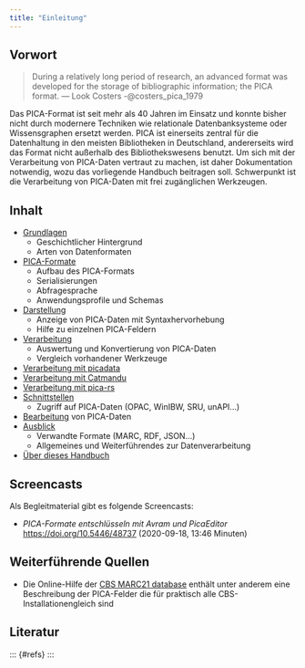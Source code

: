 ```yaml
---
title: "Einleitung"
---
```


## Vorwort

> During a relatively long period of research, an advanced format was developed for the storage of bibliographic information; the PICA format. — Look Costers -@costers_pica_1979

Das PICA-Format ist seit mehr als 40 Jahren im Einsatz und konnte bisher nicht durch modernere Techniken wie relationale Datenbanksysteme oder Wissensgraphen ersetzt werden. PICA ist einerseits zentral für die Datenhaltung in den meisten Bibliotheken in Deutschland, andererseits wird das Format nicht außerhalb des Bibliothekswesens benutzt. Um sich mit der Verarbeitung von PICA-Daten vertraut zu machen, ist daher Dokumentation notwendig, wozu das vorliegende Handbuch beitragen soll. Schwerpunkt ist die Verarbeitung von PICA-Daten mit frei zugänglichen Werkzeugen.

## Inhalt

- [Grundlagen](grundlagen.qmd)
  - Geschichtlicher Hintergrund
  - Arten von Datenformaten
- [PICA-Formate](formate.qmd)
  - Aufbau des PICA-Formats
  - Serialisierungen
  - Abfragesprache
  - Anwendungsprofile und Schemas
- [Darstellung](darstellung.qmd)
  - Anzeige von PICA-Daten mit Syntaxhervorhebung
  - Hilfe zu einzelnen PICA-Feldern
- [Verarbeitung](verarbeitung.qmd)
  - Auswertung und Konvertierung von PICA-Daten
  - Vergleich vorhandener Werkzeuge
- [Verarbeitung mit picadata](picadata.qmd)
- [Verarbeitung mit Catmandu](catmandu.qmd)
- [Verarbeitung mit pica-rs](pica-rs.qmd)
- [Schnittstellen](schnittstellen.qmd)
  - Zugriff auf PICA-Daten (OPAC, WinIBW, SRU, unAPI...)
- [Bearbeitung](bearbeitung.qmd) von PICA-Daten
- [Ausblick](ausblick.qmd)
  - Verwandte Formate (MARC, RDF, JSON...)
  - Allgemeines und Weiterführendes zur Datenverarbeitung
- [Über dieses Handbuch](CONTRIBUTING.qmd)

## Screencasts

Als Begleitmaterial gibt es folgende Screencasts:

- *PICA-Formate entschlüsseln mit Avram und PicaEditor* <https://doi.org/10.5446/48737> (2020-09-18, 13:46 Minuten)

## Weiterführende Quellen

- Die Online-Hilfe der [CBS MARC21 database](https://help.oclc.org/Metadata_Services/CBS_MARC_21_database) enthält unter anderem eine Beschreibung der PICA-Felder die für praktisch alle CBS-Installationengleich sind

## Literatur

::: {#refs}
:::

<!-- TODO
- Eversberg: https://nbn-resolving.org/urn:nbn:de:gbv:084-11032313237
- Tennant (2002): *MARC Must Die.* In: Library Journal.
  -->
